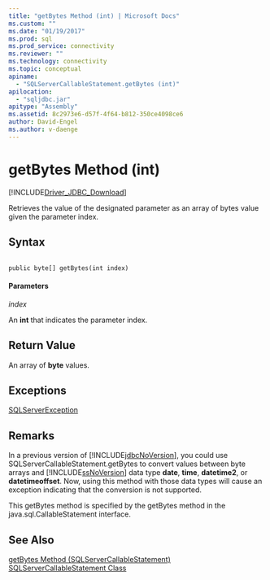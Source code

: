 ```yaml
---
title: "getBytes Method (int) | Microsoft Docs"
ms.custom: ""
ms.date: "01/19/2017"
ms.prod: sql
ms.prod_service: connectivity
ms.reviewer: ""
ms.technology: connectivity
ms.topic: conceptual
apiname: 
  - "SQLServerCallableStatement.getBytes (int)"
apilocation: 
  - "sqljdbc.jar"
apitype: "Assembly"
ms.assetid: 8c2973e6-d57f-4f64-b812-350ce4098ce6
author: David-Engel
ms.author: v-daenge
---
```

# getBytes Method (int)
[!INCLUDE[Driver_JDBC_Download](../../../includes/driver_jdbc_download.md)]

  Retrieves the value of the designated parameter as an array of bytes value given the parameter index.  
  
## Syntax  
  
```  
  
public byte[] getBytes(int index)  
```  
  
#### Parameters  
 *index*  
  
 An **int** that indicates the parameter index.  
  
## Return Value  
 An array of **byte** values.  
  
## Exceptions  
 [SQLServerException](../../../connect/jdbc/reference/sqlserverexception-class.md)  
  
## Remarks  
 In a previous version of [!INCLUDE[jdbcNoVersion](../../../includes/jdbcnoversion_md.md)], you could use SQLServerCallableStatement.getBytes to convert values between byte arrays and [!INCLUDE[ssNoVersion](../../../includes/ssnoversion-md.md)] data type **date**, **time**, **datetime2**, or **datetimeoffset**. Now, using this method with those data types will cause an exception indicating that the conversion is not supported.  
  
 This getBytes method is specified by the getBytes method in the java.sql.CallableStatement interface.  
  
## See Also  
 [getBytes Method &#40;SQLServerCallableStatement&#41;](../../../connect/jdbc/reference/getbytes-method-sqlservercallablestatement.md)   
 [SQLServerCallableStatement Class](../../../connect/jdbc/reference/sqlservercallablestatement-class.md)  
  
  
